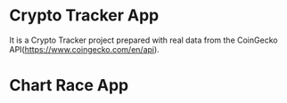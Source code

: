 # Crypto Tracker App

It is a Crypto Tracker project prepared with real data from the CoinGecko API(https://www.coingecko.com/en/api).

# Chart Race App

